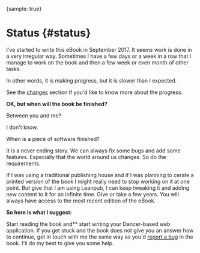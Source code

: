 {sample: true}
# Status {#status}

I've started to write this eBook in September 2017. It seems work is done in a very irregular way. Sometimes I have a few days or a week in a row that I manage to work on the book and then a few week or even month of other tasks.

In other words, it is making progress, but it is slower than I expected.

See the [changes](#changes) section if you'd like to know more about the progress.

**OK, but when will the book be finished?**

Between you and me?

I don't know.

When is a piece of software finished?

It is a never ending story. We can always fix some bugs and add some features. Especially that the world around us changes. So do the requirements.

If I was using a traditional publishing house and if I was planning to cerate a printed version of the book I might really need to stop working on it at one point. But give that I am using Leanpub, I can keep tweaking it and adding new content to it for an infinite time. Give or take a few years. You will always have access to the most recent edition of the eBook.

**So here is what I suggest:**

Start reading the book and** start writing your Dancer-based web application. If you get stuck and the book does not give you an answer how to continue, get in touch with me the same way as you'd [report a bug](#bug-reporting) in the book. I'll do my best to give you some help.

